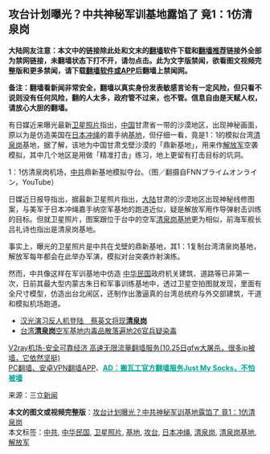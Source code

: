  <h2>攻台计划曝光？中共神秘军训基地露馅了 竟1：1仿清泉岗</h2> <p class="notice"><b>大陆网友注意：本文中的链接除此处和文末的<a href="https://github.com/bannedbook/fanqiang" >翻墙</a>软件下载和<a href="https://github.com/killgcd/justmysocks/blob/master/README.md">翻墙推荐</a>链接外全部为禁网链接，未翻墙状态下打不开，请勿点击。此为文字版禁闻，欲看图文视频完整版和更多禁闻，请下载<a href="https://github.com/bannedbook/fanqiang">翻墙软件或APP</a>后翻墙上禁闻网。</p><p>备注：翻墙看新闻非常安全，翻墙以真实身份发表敏感言论有一定风险，但只看不说则没有任何风险，翻的人太多，政府管不过来，也不管。信息自由是天赋人权，请放心大胆的翻墙。</b></p>  <div class="entry"> <p>有日媒近来曝光最新<a href="https://www.bannedbook.org/bnews/tag/%E5%8D%AB%E6%98%9F%E7%85%A7%E7%89%87/" class="st_tag internal_tag" rel="tag" title="标签 卫星照片 下的日志">卫星照片</a>指出，<span class='wp_keywordlink_affiliate'><a href="https://www.bannedbook.org/" title="中国" target="_blank">中国</a></span>甘肃省一带的沙漠地区，出现神秘画面，原以为是仿造美国在<a href="https://www.bannedbook.org/bnews/tag/%e6%97%a5%e6%9c%ac%e5%86%b2%e7%bb%b3/" class="st_tag internal_tag" rel="tag" title="标签 日本冲绳 下的日志">日本冲绳</a>的嘉手纳<a href="https://www.bannedbook.org/bnews/tag/%E5%9F%BA%E5%9C%B0/" class="st_tag internal_tag" rel="tag" title="标签 基地 下的日志">基地</a>，但仔细一看，竟是1：1的模拟台湾<a href="https://www.bannedbook.org/bnews/tag/%E6%B8%85%E6%B3%89%E5%B2%97/" class="st_tag internal_tag" rel="tag" title="标签 清泉岗 下的日志">清泉岗</a>基地，据了解，该地为中国甘肃戈壁沙漠的「鼎新基地」，用来作<a href="https://www.bannedbook.org/bnews/tag/%e8%a7%a3%e6%94%be%e5%86%9b/" class="st_tag internal_tag" rel="tag" title="标签 解放军 下的日志">解放军</a>空袭模拟，其中几个地区是用做「精准打击」练习，地上更留有打击目标的坑洞。</p> <p></p> <p>1：1仿清泉岗机场，<a href="https://www.bannedbook.org/bnews/tag/%e4%b8%ad%e5%85%b1/" class="st_tag internal_tag" rel="tag" title="标签 中共 下的日志">中共</a>鼎新基地模拟夺台。（图／翻摄自FNNプライムオンライン，YouTube）</p> <p>日媒近日报导指出，据最新卫星照片指出，<span class='wp_keywordlink_affiliate'><a href="https://www.bannedbook.org/" title="大陆" target="_blank">大陆</a></span>甘肃的沙漠地区出现神秘线修图案，与美军于日本冲绳嘉手纳空军基地的跑道近似，疑是解放军用作导弹射击训练的目标。但就卫星照片，图案跟位于台中的空军<a href="https://www.bannedbook.org/bnews/tag/%E6%B8%85%E6%B3%89%E5%B2%97%E5%9F%BA%E5%9C%B0/" class="st_tag internal_tag" rel="tag" title="标签 清泉岗基地 下的日志">清泉岗基地</a>更为相似，前海军舰长吕礼诗也指出是清泉岗基地。</p>  <p>事实上，曝光的卫星照片是中共在戈壁的鼎新基地，其1：1复制台湾清泉岗基地，解放军每年都会在此举办军演，模拟对台突袭炸射演练。</p> <p>然而，中共像这样在军训基地中仿造 <a href="https://www.bannedbook.org/bnews/tag/%e4%b8%ad%e5%8d%8e%e6%b0%91%e5%9b%bd/" class="st_tag internal_tag" rel="tag" title="标签 中华民国 下的日志">中华民国</a>政府机关建筑、道路等已非第一次，日前其最大型内蒙古朱日和军事训练基地中，透过卫星空拍图就发现，里面有全尺寸模型，仿造出台北闹区，还制作出激逼真的台湾总统府与外交部建筑，干道和模拟机场跑道。</p> <ul class='op-related-articles' title='相关阅读'> <li><a href='https://www.bannedbook.org/bnews/headline/20180607/953938.html' target='_blank'>汉光演习反人机登陆　蔡英文将现<b>清泉岗</b></a></li> <li><a href='https://www.bannedbook.org/bnews/cnnews/20170225/719269.html' target='_blank'>台湾<b>清泉岗</b>空军基地内毒品散落遍地26官兵疑染毒</a></li> </ul> <p class="texttj"> <a href="https://www.bannedbook.org/forum23/topic22702.html" target="_blank">V2ray机场-安全可靠经济 高速无限流量翻墙服务(10.25日gfw大屠杀，很多ip被墙，它依然坚挺)</a><br/> <a href="https://github.com/bannedbook/fanqiang/wiki/%E7%A6%81%E9%97%BB%E7%BD%91%E5%AE%89%E5%8D%93%E7%BF%BB%E5%A2%99%E6%96%B0%E9%97%BBAPP" target="_blank">PC翻墙、安卓VPN翻墙APP</a>、<span onclick="window.open('https://github.com/killgcd/justmysocks/blob/master/README.md')" style="font-weight:bold;color:#00A191;cursor:pointer;text-decoration:underline;outline:none">AD：搬瓦工官方翻墙服务Just My Socks，不怕被墙</span></p><p> 来源：三立<span class='wp_keywordlink_affiliate'><a href="https://www.bannedbook.org/" title="新闻">新闻</a></span> </p><a name='sharetosocial'></a>       <div><b>本文的图文或视频完整版</b>：<a href='https://www.bannedbook.org/bnews/cbnews/20201029/1421989.html'>攻台计划曝光？中共神秘军训基地露馅了 竟1：1仿清泉岗</a></div>  </div><!--END ENTRY--> <div class="postfooter"> <div>本文标签：<a href="https://www.bannedbook.org/bnews/tag/%e4%b8%ad%e5%85%b1/" rel="tag">中共</a>, <a href="https://www.bannedbook.org/bnews/tag/%e4%b8%ad%e5%8d%8e%e6%b0%91%e5%9b%bd/" rel="tag">中华民国</a>, <a href="https://www.bannedbook.org/bnews/tag/%E5%8D%AB%E6%98%9F%E7%85%A7%E7%89%87/" rel="tag">卫星照片</a>, <a href="https://www.bannedbook.org/bnews/tag/%E5%9F%BA%E5%9C%B0/" rel="tag">基地</a>, <a href="https://www.bannedbook.org/bnews/tag/%E6%94%BB%E5%8F%B0/" rel="tag">攻台</a>, <a href="https://www.bannedbook.org/bnews/tag/%e6%97%a5%e6%9c%ac%e5%86%b2%e7%bb%b3/" rel="tag">日本冲绳</a>, <a href="https://www.bannedbook.org/bnews/tag/%E6%B8%85%E6%B3%89%E5%B2%97/" rel="tag">清泉岗</a>, <a href="https://www.bannedbook.org/bnews/tag/%E6%B8%85%E6%B3%89%E5%B2%97%E5%9F%BA%E5%9C%B0/" rel="tag">清泉岗基地</a>, <a href="https://www.bannedbook.org/bnews/tag/%e8%a7%a3%e6%94%be%e5%86%9b/" rel="tag">解放军</a></div>  </div><!--END POSTFOOTER--> 